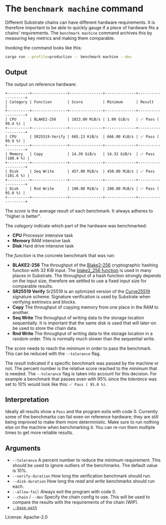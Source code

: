 # The `benchmark machine` command

Different Substrate chains can have different hardware requirements.
It is therefore important to be able to quickly gauge if a piece of hardware fits a chains' requirements.
The `benchmark machine` command archives this by measuring key metrics and making them comparable.

Invoking the command looks like this:
```sh
cargo run --profile=production -- benchmark machine --dev
```

## Output

The output on reference hardware:

```pre
+----------+----------------+---------------+--------------+-------------------+
| Category | Function       | Score         | Minimum      | Result            |
+----------+----------------+---------------+--------------+-------------------+
| CPU      | BLAKE2-256     | 1023.00 MiB/s | 1.00 GiB/s   | ✅ Pass ( 99.4 %) |
+----------+----------------+---------------+--------------+-------------------+
| CPU      | SR25519-Verify | 665.13 KiB/s  | 666.00 KiB/s | ✅ Pass ( 99.9 %) |
+----------+----------------+---------------+--------------+-------------------+
| Memory   | Copy           | 14.39 GiB/s   | 14.32 GiB/s  | ✅ Pass (100.4 %) |
+----------+----------------+---------------+--------------+-------------------+
| Disk     | Seq Write      | 457.00 MiB/s  | 450.00 MiB/s | ✅ Pass (101.6 %) |
+----------+----------------+---------------+--------------+-------------------+
| Disk     | Rnd Write      | 190.00 MiB/s  | 200.00 MiB/s | ✅ Pass ( 95.0 %) |
+----------+----------------+---------------+--------------+-------------------+
```

The *score* is the average result of each benchmark. It always adheres to "higher is better".

The *category* indicate which part of the hardware was benchmarked:
- **CPU** Processor intensive task
- **Memory** RAM intensive task
- **Disk** Hard drive intensive task

The *function* is the concrete benchmark that was run:
- **BLAKE2-256** The throughput of the [Blake2-256] cryptographic hashing function with 32 KiB input. The [blake2_256
  function] is used in many places in Substrate. The throughput of a hash function strongly depends on the input size,
  therefore we settled to use a fixed input size for comparable results.
- **SR25519 Verify** Sr25519 is an optimized version of the [Curve25519] signature scheme. Signature verification is
  used by Substrate when verifying extrinsics and blocks.
- **Copy** The throughput of copying memory from one place in the RAM to another.
- **Seq Write** The throughput of writing data to the storage location sequentially. It is important that the same disk
  is used that will later-on be used to store the chain data.
- **Rnd Write** The throughput of writing data to the storage location in a random order. This is normally much slower
  than the sequential write.

The *score* needs to reach the *minimum* in order to pass the benchmark. This can be reduced with the `--tolerance`
flag.

The *result* indicated if a specific benchmark was passed by the machine or not. The percent number is the relative
score reached to the *minimum* that is needed. The `--tolerance` flag is taken into account for this decision. For
example a benchmark that passes even with 95% since the *tolerance* was set to 10% would look like this: `✅ Pass ( 95.0
%)`.

## Interpretation

Ideally all results show a `Pass` and the program exits with code 0. Currently some of the benchmarks can fail even on
reference hardware; they are still being improved to make them more deterministic.
Make sure to run nothing else on the machine when benchmarking it.
You can re-run them multiple times to get more reliable results.

## Arguments

- `--tolerance` A percent number to reduce the *minimum* requirement. This should be used to ignore outliers of the
  benchmarks. The default value is 10%.
- `--verify-duration` How long the verification benchmark should run.
- `--disk-duration` How long the *read* and *write* benchmarks should run each.
- `--allow-fail` Always exit the program with code 0.
- `--chain` / `--dev` Specify the chain config to use. This will be used to compare the results with the requirements of
  the chain (WIP).
- [`--base-path`]

License: Apache-2.0

<!-- LINKS -->
[Blake2-256]: https://www.blake2.net/
[blake2_256 function]: https://crates.parity.io/sp_crypto_hashing/fn.blake2_256.html
[Curve25519]: https://en.wikipedia.org/wiki/Curve25519
[`--base-path`]: ../shared/README.md#arguments
